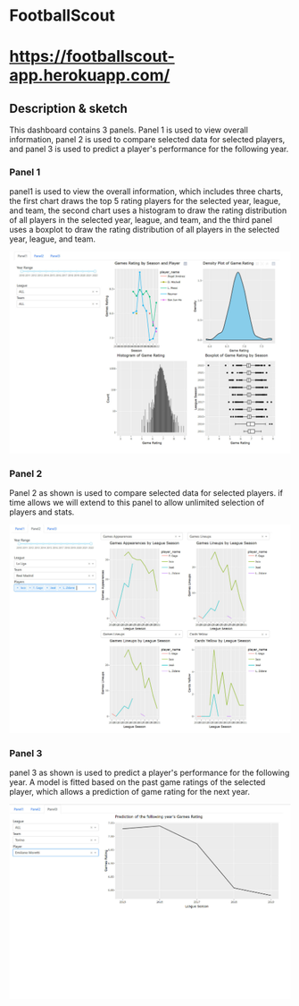 # FootballScout 
# https://footballscout-app.herokuapp.com/

## Description & sketch

This dashboard contains 3 panels. Panel 1 is used to view overall information, panel 2 is used to compare selected data for selected players, and panel 3 is used to predict a player's performance for the following year.

### Panel 1

panel1 is used to view the overall information, which includes three charts, the first chart draws the top 5 rating players for the selected year, league, and team, the second chart uses a histogram to draw the rating distribution of all players in the selected year, league, and team, and the third panel uses a boxplot to draw the rating distribution of all players in the selected year, league, and team.

![](./sketch/panel1.png)

### Panel 2

Panel 2 as shown is used to compare selected data for selected players. if time allows we will extend to this panel to allow unlimited selection of players and stats.

![](./sketch/panel2.png)

### Panel 3

panel 3 as shown is used to predict a player's performance for the following year. A model is fitted based on the past game ratings of the selected player, which allows a prediction of game rating for the next year.

![](./sketch/panel3.png)
